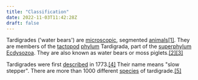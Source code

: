 ```yaml
---
title: "Classification"
date: 2022-11-03T11:42:28Z
draft: false
---
```


Tardigrades ('water bears') are [microscopic](https://simple.wikipedia.org/wiki/Microscope), segmented [animals](https://simple.wikipedia.org/wiki/Animal)[[1]](https://simple.wikipedia.org/wiki/Tardigrade#cite_note-Neuman-1). They are members of the [tactopod](https://simple.wikipedia.org/wiki/Tactopod) [phylum](https://simple.wikipedia.org/wiki/Phylum) Tardigrada, part of the [superphylum](https://simple.wikipedia.org/wiki/Superphylum) [Ecdysozoa](https://simple.wikipedia.org/wiki/Ecdysozoa). They are also known as water bears or moss piglets.[[2]](https://simple.wikipedia.org/wiki/Tardigrade#cite_note-American_Scientist-2)[[3]](https://simple.wikipedia.org/wiki/Tardigrade#cite_note-WRD-20140321-3)

Tardigrades were first [described](https://simple.wiktionary.org/wiki/describe) in 1773.[[4]](https://simple.wikipedia.org/wiki/Tardigrade#cite_note-Riffenburgh-4) Their name means "slow stepper". There are more than 1000 different [species](https://simple.wikipedia.org/wiki/Species) of tardigrade.[[5]](https://simple.wikipedia.org/wiki/Tardigrade#cite_note-Five_kingdoms-5)

